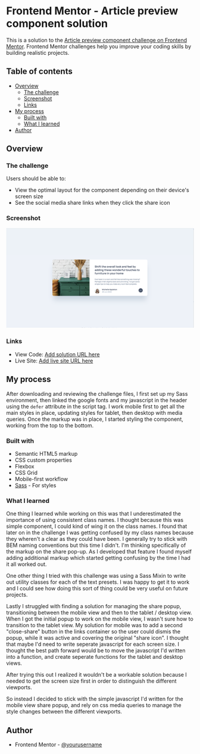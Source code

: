 # Frontend Mentor - Article preview component solution

This is a solution to the [Article preview component challenge on Frontend Mentor](https://www.frontendmentor.io/challenges/article-preview-component-dYBN_pYFT). Frontend Mentor challenges help you improve your coding skills by building realistic projects.

## Table of contents

- [Overview](#overview)
  - [The challenge](#the-challenge)
  - [Screenshot](#screenshot)
  - [Links](#links)
- [My process](#my-process)
  - [Built with](#built-with)
  - [What I learned](#what-i-learned)
- [Author](#author)

## Overview

### The challenge

Users should be able to:

- View the optimal layout for the component depending on their device's screen size
- See the social media share links when they click the share icon

### Screenshot

![](./article-preview-component-screenshot.png)

### Links

- View Code: [Add solution URL here](https://github.com/ldg/article-preview-component-master)
- Live Site: [Add live site URL here](https://ldg.github.io/article-preview-component-master/)

## My process

After downloading and reviewing the challenge files, I first set up my Sass environment, then linked the google fonts and my javascript in the header using the `defer` attribute in the script tag. I work mobile first to get all the main styles in place, updating styles for tablet, then desktop with media queries. Once the markup was in place, I started styling the component, working from the top to the bottom.

### Built with

- Semantic HTML5 markup
- CSS custom properties
- Flexbox
- CSS Grid
- Mobile-first workflow
- [Sass](https://sass-lang.com/) - For styles

### What I learned

One thing I learned while working on this was that I underestimated the importance of using consistent class names. I thought because this was simple component, I could kind of wing it on the class names. I found that later on in the challenge I was getting confused by my class names because they wheren't a clear as they could have been. I generally try to stick with BEM naming conventions but this time I didn't. I'm thinking specifically of the markup on the share pop-up. As I developed that feature I found myself adding additional markup which started getting confusing by the time I had it all worked out.

One other thing I tried with this challenge was using a Sass Mixin to write out utility classes for each of the text presets. I was happy to get it to work and I could see how doing this sort of thing could be very useful on future projects.

Lastly I struggled with finding a solution for managing the share popup, transitioning between the mobile view and then to the tablet / desktop view. When I got the initial popup to work on the mobile view, I wasn't sure how to transition to the tablet view. My solution for mobile was to add a second "close-share" button in the links container so the user could dismis the popup, while it was active and covering the original "share icon". I thought that maybe I'd need to write seperate javascript for each screen size. I thought the best path forward would be to move the javascript I'd written into a function, and create seperate functions for the tablet and desktop views.

After trying this out I realized it wouldn't be a workable solution because I needed to get the screen size first in order to distinguish the different viewports.

So instead I decided to stick with the simple javascript I'd written for the mobile view share popup, and rely on css media queries to manage the style changes between the different viewports.

## Author

- Frontend Mentor - [@yourusername](https://www.frontendmentor.io/profile/ldg)

